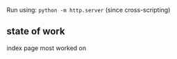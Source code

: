 Run using: ```python -m http.server``` 
(since cross-scripting)

## state of work
index page most worked on